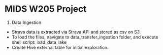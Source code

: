 # MIDS W205 Project

1. Data Ingestion
 - Strava data is extracted via Strava API and stored as csv on S3.
 - To load the files, navigate to data_transfer_ingestion folder, and execute shell script: load_data_lake
 - Create Hive external table for initial exploration.

